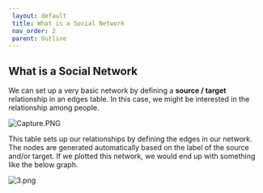 ```yaml
---
 layout: default
 title: What is a Social Network
 nav_order: 2
 parent: Outline
---
```


## What is a Social Network

We can set up a very basic network by defining a **source / target** relationship in an edges table. In this case, we might be interested in the relationship among people.

 ![Capture.PNG]({{site.baseurl}}/Capture.PNG)

This table sets up our relationships by defining the edges in our network. The nodes are generated automatically based on the label of the source and/or target. If we plotted this network, we would end up with something like the below graph.

![3.png]({{site.baseurl}}/figures/3.png)
